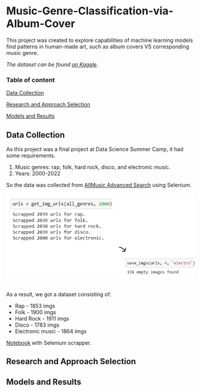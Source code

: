 # Music-Genre-Classification-via-Album-Cover
This project was created to explore capabilities of machine learning models find patterns in human-made art, such as album covers VS corresponding music genre. 
&nbsp;

_The dataset can be found [on Kaggle](https://www.kaggle.com/datasets/anastasiapetrunia/album-covers-dataset)._

### Table of content
[Data Collection](#data-collection)
&nbsp;

[Research and Approach Selection](#research-and-approach-selection)
&nbsp;

[Models and Results](#models-and-results)

## Data Collection
As this project was a final project at Data Science Summer Camp, it had some requirements. 

1. Music genres: rap, folk, hard rock, disco, and electronic music.
2. Years: 2000-2022

So the data was collected from [AllMusic Advanced Search](https://www.allmusic.com/advanced-search) using Selenium. 
&nbsp;

![images saved](Images/images-saved.png)
&nbsp;

As a result, we got a dataset consisting of:
- Rap - 1853 imgs
- Folk - 1900 imgs
- Hard Rock - 1911 imgs
- Disco - 1783 imgs
- Electronic music - 1864 imgs

[Notebook](Data-Collection-Using-Selenium.ipynb) with Selenium scrapper.
## Research and Approach Selection

## Models and Results
